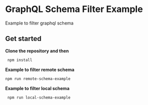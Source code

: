 # GraphQL Schema Filter Example
Example to filter graphql schema 

## Get started

**Clone the repository and then**

```sh
 npm install
```
**Example to filter remote schema**

```sh
npm run remote-schema-example
```
**Example to filter local schema**

```sh
 npm run local-schema-example
```
